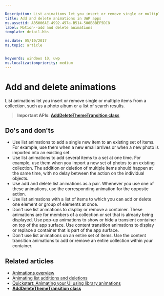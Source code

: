 ```yaml
---

Description: List animations let you insert or remove single or multiple items from a collection, such as a photo album or a list of search results.
title: Add and delete animations in UWP apps
ms.assetid: A85006AE-4992-457a-B514-500B8BEF5DC8
label: Motion--add and delete animations
template: detail.hbs

ms.date: 05/19/2017
ms.topic: article


keywords: windows 10, uwp
ms.localizationpriority: medium
---
```


# Add and delete animations



List animations let you insert or remove single or multiple items from a collection, such as a photo album or a list of search results.

> **Important APIs**: [**AddDeleteThemeTransition class**](https://msdn.microsoft.com/library/windows/apps/br243048)


## Do's and don'ts


-   Use list animations to add a single new item to an existing set of items. For example, use them when a new email arrives or when a new photo is imported into an existing set.
-   Use list animations to add several items to a set at one time. For example, use them when you import a new set of photos to an existing collection. The addition or deletion of multiple items should happen at the same time, with no delay between the action on the individual objects.
-   Use add and delete list animations as a pair. Whenever you use one of these animations, use the corresponding animation for the opposite action.
-   Use list animations with a list of items to which you can add or delete one element or group of elements at once.
-   Don't use list animations to display or remove a container. These animations are for members of a collection or set that is already being displayed. Use pop-up animations to show or hide a transient container on top of the app surface. Use content transition animations to display or replace a container that is part of the app surface.
-   Don't use list animations on an entire set of items. Use the content transition animations to add or remove an entire collection within your container.



## Related articles

* [Animations overview](https://msdn.microsoft.com/library/windows/apps/mt187350)
* [Animating list additions and deletions](https://msdn.microsoft.com/library/windows/apps/xaml/jj649430)
* [Quickstart: Animating your UI using library animations](https://msdn.microsoft.com/library/windows/apps/xaml/hh452703)
* [**AddDeleteThemeTransition class**](https://msdn.microsoft.com/library/windows/apps/br243048)

 

 




